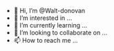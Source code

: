 - 👋 Hi, I’m @Walt-donovan
- 👀 I’m interested in ...
- 🌱 I’m currently learning ...
- 💞️ I’m looking to collaborate on ...
- 📫 How to reach me ...

<!---
Walt-donovan/Walt-donovan is a ✨ special ✨ repository because its `README.md` (this file) appears on your GitHub profile.
You can click the Preview link to take a look at your changes.
--->
